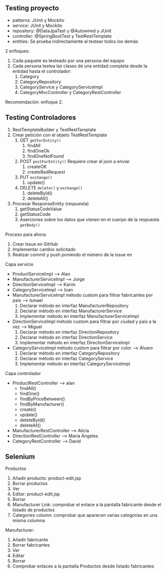 ## Testing proyecto 

* patterns: JUnit y Mockito
* service: JUnit y Mockito
* repository: @DataJpaTest y @Autowired y JUnit
* controller: @SpringBootTest y TestRestTemplate
* entities: Se prueba indirectamente al testear todos los demás

2 enfoques: 

1. Cada paquete es testeado por una persona del equipo
2. Cada persona testea las clases de una entidad completa desde la entidad hasta el controlador: 
   1. Category
   2. CategoryRepository
   3. CategoryService y CategoryServiceImpl
   4. CategoryMvcController y CategoryRestController

Recomendación: enfoque 2.

## Testing Controladores 

1. RestTemplateBuilder y TestRestTemplate
2. Crear petición con el objeto TestRestTemplate
   1. GET `getForEntity()`
      1. findAll 
      2. findOneOk
      3. findOneNotFound
   2. POST `postForEntity()` Requiere crear el json a enviar
      1. createOK
      2. createBadRequest
   3. PUT `exchange()`
      1. update()
   4. DELETE `delete()` y `exchange()`
      1. deleteById()
      2. deleteAll()
3. Procesar ResponseEntity (respuesta)
   1. getStatusCodeValue
   2. getStatusCode
   3. Aserciones sobre los datos que vienen en el cuerpo de la respuesta `getBody()`


Proceso para ahora: 
1. Crear Issue en GitHub
2. Implementar cambio solicitado
3. Realizar commit y push poniendo el número de la issue en 

Capa servicio 
* ProductServiceImpl --> Alan
* ManufacturerServiceImpl --> Jorge
* DirectionServiceImpl --> Karim
* CategoryServiceImpl --> Ioan
* ManufacturerServiceImpl método custom para filtrar fabricantes por pais --> Ismael
    1. Declarar método en interfaz ManufacturerRepository 
    2. Declarar método en interfaz ManufacturerService 
    3. Implementar método en interfaz ManufacturerServiceImpl
* DirectionServiceImpl método custom para filtrar por ciudad y país a la vez --> Miguel
    1. Declarar método en interfaz DirectionRepository 
    2. Declarar método en interfaz DirectionService
    3. Implementar método en interfaz DirectionServiceImpl
* CategoryServiceImpl método custom para filtrar por color --> Álvaro
    1. Declarar método en interfaz CategoryRepository
    2. Declarar método en interfaz CategoryService
    3. Implementar método en interfaz CategoryServiceImpl

Capa controlador
* ProductRestController --> alan
  * findAll()
  * findOne()
  * findByPriceBetween()
  * findByManufacturer()
  * create()
  * update()
  * deleteById()
  * deleteAll()
* ManufacturerRestController --> Alicia
* DirectionRestController --> María Ángeles
* CategoryRestController --> David

## Selenium 

Productos
1. Añadir producto: product-edit.jsp 
2. Borrar productos
3. Ver
4. Editar: product-edit.jsp 
5. Borrar
6. Manufacturer Link: comprobar el enlace a la pantalla fabricante desde el listado de productos
7. Categories column: comprobar que aparecen varias categorías en una misma columna

Manufacturer:
1. Añadir fabricante
2. Borrar fabricantes 
3. Ver
4. Editar
5. Borrar 
6. Comprobar enlaces a la pantalla Productos desde listado fabricantes

